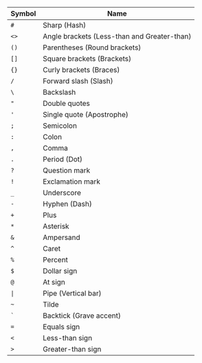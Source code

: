 | Symbol  | Name                                        |
| ------- | ------------------------------------------- |
| `#`     | Sharp (Hash)                                |
| `<>`    | Angle brackets (Less-than and Greater-than) |
| `()`    | Parentheses (Round brackets)                |
| `[]`    | Square brackets (Brackets)                  |
| `{}`    | Curly brackets (Braces)                     |
| `/`     | Forward slash (Slash)                       |
| `\`     | Backslash                                   |
| `"`     | Double quotes                               |
| `'`     | Single quote (Apostrophe)                   |
| `;`     | Semicolon                                   |
| `:`     | Colon                                       |
| `,`     | Comma                                       |
| `.`     | Period (Dot)                                |
| `?`     | Question mark                               |
| `!`     | Exclamation mark                            |
| `_`     | Underscore                                  |
| `-`     | Hyphen (Dash)                               |
| `+`     | Plus                                        |
| `*`     | Asterisk                                    |
| `&`     | Ampersand                                   |
| `^`     | Caret                                       |
| `%`     | Percent                                     |
| `$`     | Dollar sign                                 |
| `@`     | At sign                                     |
| `\|`    | Pipe (Vertical bar)                         |
| `~`     | Tilde                                       |
| `` ` `` | Backtick (Grave accent)                     |
| `=`     | Equals sign                                 |
| `<`     | Less-than sign                              |
| `>`     | Greater-than sign                           |